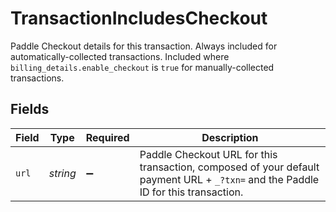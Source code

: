 # TransactionIncludesCheckout

Paddle Checkout details for this transaction. Always included for automatically-collected transactions. Included where `billing_details.enable_checkout` is `true` for manually-collected transactions.


## Fields

| Field                                                                                                                             | Type                                                                                                                              | Required                                                                                                                          | Description                                                                                                                       |
| --------------------------------------------------------------------------------------------------------------------------------- | --------------------------------------------------------------------------------------------------------------------------------- | --------------------------------------------------------------------------------------------------------------------------------- | --------------------------------------------------------------------------------------------------------------------------------- |
| `url`                                                                                                                             | *string*                                                                                                                          | :heavy_minus_sign:                                                                                                                | Paddle Checkout URL for this transaction, composed of your default payment URL + `_?txn=` and the Paddle ID for this transaction. |
